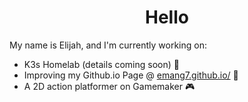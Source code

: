 <h1 align="center"> Hello </h1>

My name is Elijah, and I'm currently working on:

* K3s Homelab (details coming soon) :floppy_disk:
* Improving my Github.io Page @ [emang7.github.io/](https://emang7.github.io/) :page_facing_up:
* A 2D action platformer on Gamemaker :video_game:

